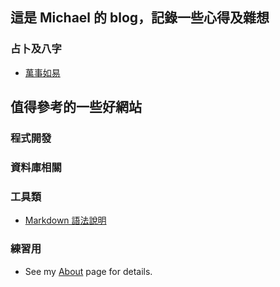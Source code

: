 ## 這是 Michael 的 blog，記錄一些心得及雜想
### 占卜及八字
* [萬事如易](http://fate.gex.com.tw/ "最好用的占卜及八字網站")
  

## 值得參考的一些好網站
### 程式開發
### 資料庫相關
### 工具類
* [Markdown 語法說明](http://markdown.tw/)
### 練習用
* See my [About](/hp/test.md) page for details. 

